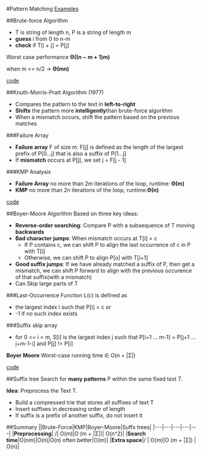 #Pattern Matching
[Examples](https://github.com/jingt06/Algorithms/blob/master/md/240final_review_session.md)

##Brute-force Algorithm
- T is string of length n, P is a string of length m
- **guess** i from 0 to n-m
- **check** if T[i + j] = P[j]

Worst case performance **Θ((n − m + 1)m)**

when m <= n/2 -> **Θ(mn)**

[code](https://github.com/jingt06/Algorithms/blob/master/PatternMatching/BruteforcePM.cc)

##Knuth-Morris-Pratt Algorithm (1977)
- Compares the pattern to the text in **left-to-right**
- **Shifts** the pattern more **intelligently**than brute-force algorithm
- When a mismatch occurs, shift the pattern based on the previous matches

###Failure Array
- **Failure array** F of size m: F[j] is defined as the length of the largest prefix of P[0...j] that is also a suffix of P[1...j]
- If **mismatch** occurs at P[j], we set j = F[j - 1]

###KMP Analysis
- **Failure Array** no more than 2m iterations of the loop, runtime: **Θ(m)**
- **KMP** no more than 2n iterations of the loop, runtime:**Θ(n)**

[code](https://github.com/jingt06/Algorithms/blob/master/PatternMatching/KMP.cc)

##Boyer-Moore Algorithm
Based on three key ideas:

- **Reverse-order searching**: Compare P with a subsequence of T moving **backwards**
- **Bad character jumps**: When mismatch occurs at T[i] = c
  - If P contains c, we can shift P to align the last occurrence of c in P with T[i]
  - Otherwise, we can shift P to align P[o] with T[i+1]
- **Good suffix jumps**: If we have already matched a suffix of P, then get a mismatch, we can shift P forward to align with the previous occurence of that suffix(with a mismatch)
- Can Skip large parts of T 

###Last-Occurrence Function
L(c) is defined as

 - the largest index i such that P[i] = c or 
 - -1 if no such index exists

###Suffix skip array
- for 0 <= i < m, S[i] is the largest index j such that P[i+1 ... m-1] = P[j+1 ... j+m-1-i] and P[j] != P[i]

**Boyer Moore** Worst-case running time ∈ O(n + |Σ|)

[code](https://github.com/jingt06/Algorithms/blob/master/PatternMatching/Boyer_Moore.cc)


##Suffix tree
Search for **many patterns** P within the same fixed text T.

**Idea**: Preprocess the Text T.

- Build a compressed trie that stores all suffixes of text T
- Insert suffixes in decreasing order of length
- If suffix is a prefix of another suffix, do not insert it


##Summary
||Brute-Force|KMP|Boyer-Moore|Suffx trees|
|---|---|---|---|---|
|**Preprocessing**| /| O(m)|O (m + \|Σ\|)| O(n^2)|
|**Search time**|O(nm)|O(n)|O(n) often better|O(m)|
|**Extra space**|/ | O(m)|O (m + \|Σ\|) | O(n)|